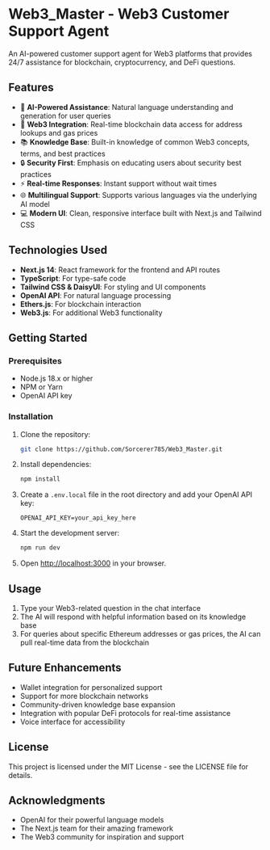 # Web3_Master - Web3 Customer Support Agent

An AI-powered customer support agent for Web3 platforms that provides 24/7 assistance for blockchain, cryptocurrency, and DeFi questions.


## Features

- 🤖 **AI-Powered Assistance**: Natural language understanding and generation for user queries
- 🔗 **Web3 Integration**: Real-time blockchain data access for address lookups and gas prices
- 📚 **Knowledge Base**: Built-in knowledge of common Web3 concepts, terms, and best practices
- 🔒 **Security First**: Emphasis on educating users about security best practices
- ⚡ **Real-time Responses**: Instant support without wait times
- 🌐 **Multilingual Support**: Supports various languages via the underlying AI model
- 💻 **Modern UI**: Clean, responsive interface built with Next.js and Tailwind CSS

## Technologies Used

- **Next.js 14**: React framework for the frontend and API routes
- **TypeScript**: For type-safe code
- **Tailwind CSS & DaisyUI**: For styling and UI components
- **OpenAI API**: For natural language processing
- **Ethers.js**: For blockchain interaction
- **Web3.js**: For additional Web3 functionality

## Getting Started

### Prerequisites

- Node.js 18.x or higher
- NPM or Yarn
- OpenAI API key

### Installation

1. Clone the repository:
   ```bash
   git clone https://github.com/Sorcerer785/Web3_Master.git
   ```

2. Install dependencies:
   ```bash
   npm install
   ```

3. Create a `.env.local` file in the root directory and add your OpenAI API key:
   ```
   OPENAI_API_KEY=your_api_key_here
   ```

4. Start the development server:
   ```bash
   npm run dev
   ```

5. Open [http://localhost:3000](http://localhost:3000) in your browser.

## Usage

1. Type your Web3-related question in the chat interface
2. The AI will respond with helpful information based on its knowledge base
3. For queries about specific Ethereum addresses or gas prices, the AI can pull real-time data from the blockchain

## Future Enhancements

- Wallet integration for personalized support
- Support for more blockchain networks
- Community-driven knowledge base expansion
- Integration with popular DeFi protocols for real-time assistance
- Voice interface for accessibility

## License

This project is licensed under the MIT License - see the LICENSE file for details.

## Acknowledgments

- OpenAI for their powerful language models
- The Next.js team for their amazing framework
- The Web3 community for inspiration and support
